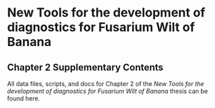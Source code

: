 # New Tools for the development of diagnostics for Fusarium Wilt of Banana

## Chapter 2 Supplementary Contents

All data files, scripts, and docs for Chapter 2 of the *New Tools for the development of diagnostics for Fusarium Wilt of Banana* thesis can be found here.
